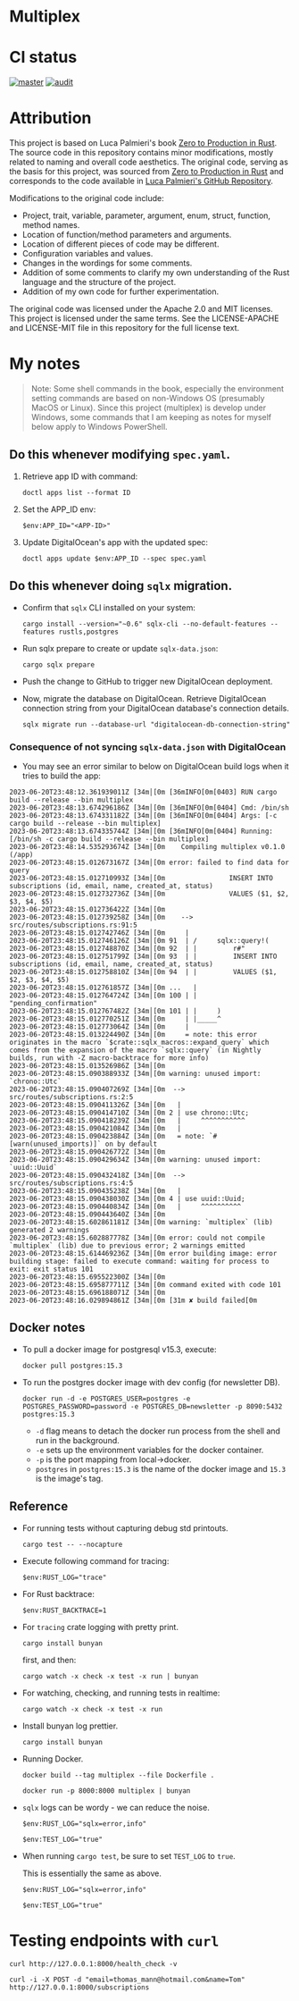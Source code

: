 # Multiplex

# CI status

[![master](https://github.com/jpnws/multiplex/actions/workflows/master.yml/badge.svg)](https://github.com/jpnws/multiplex/actions/workflows/master.yml)
[![audit](https://github.com/jpnws/multiplex/actions/workflows/audit.yml/badge.svg)](https://github.com/jpnws/multiplex/actions/workflows/audit.yml)

# Attribution

This project is based on Luca Palmieri's book [Zero to Production in
Rust](https://www.zero2prod.com/). The source code in this repository contains
minor modifications, mostly related to naming and overall code aesthetics. The
original code, serving as the basis for this project, was sourced from [Zero to
Production in Rust](https://www.zero2prod.com/) and corresponds to the code
available in [Luca Palmieri's GitHub
Repository](https://github.com/LukeMathWalker).

Modifications to the original code include:

- Project, trait, variable, parameter, argument, enum, struct, function, method
  names.
- Location of function/method parameters and arguments.
- Location of different pieces of code may be different.
- Configuration variables and values.
- Changes in the wordings for some comments.
- Addition of some comments to clarify my own understanding of the Rust language
  and the structure of the project.
- Addition of my own code for further experimentation.

The original code was licensed under the Apache 2.0 and MIT licenses. This
project is licensed under the same terms. See the LICENSE-APACHE and LICENSE-MIT
file in this repository for the full license text.

# My notes

> Note: Some shell commands in the book, especially the environment setting
> commands are based on non-Windows OS (presumably MacOS or Linux). Since this
> project (multiplex) is develop under Windows, some commands  that I am keeping
> as notes for myself below apply to Windows PowerShell.

## Do this whenever modifying `spec.yaml`.

1. Retrieve app ID with command:

    ```
    doctl apps list --format ID
    ```

2. Set the APP_ID env:

    ```
    $env:APP_ID="<APP-ID>"
    ```

3. Update DigitalOcean's app with the updated spec:

    ```
    doctl apps update $env:APP_ID --spec spec.yaml
    ```

## Do this whenever doing `sqlx` migration.

- Confirm that `sqlx` CLI installed on your system:

    ```
    cargo install --version="~0.6" sqlx-cli --no-default-features --features rustls,postgres
    ```

- Run sqlx prepare to create or update `sqlx-data.json`:

    ```
    cargo sqlx prepare
    ```

- Push the change to GitHub to trigger new DigitalOcean deployment.

- Now, migrate the database on DigitalOcean. Retrieve DigitalOcean connection
  string from your DigitalOcean database's connection details.

    ```
    sqlx migrate run --database-url "digitalocean-db-connection-string"
    ```

### Consequence of not syncing `sqlx-data.json` with DigitalOcean

- You may see an error similar to below on DigitalOcean build logs when it tries
  to build the app:

```
2023-06-20T23:48:12.361939011Z [34m│[0m [36mINFO[0m[0403] RUN cargo build --release --bin multiplex
2023-06-20T23:48:13.674296186Z [34m│[0m [36mINFO[0m[0404] Cmd: /bin/sh
2023-06-20T23:48:13.674331182Z [34m│[0m [36mINFO[0m[0404] Args: [-c cargo build --release --bin multiplex]
2023-06-20T23:48:13.674335744Z [34m│[0m [36mINFO[0m[0404] Running: [/bin/sh -c cargo build --release --bin multiplex]
2023-06-20T23:48:14.535293674Z [34m│[0m    Compiling multiplex v0.1.0 (/app)
2023-06-20T23:48:15.012673167Z [34m│[0m error: failed to find data for query
2023-06-20T23:48:15.012710993Z [34m│[0m                INSERT INTO subscriptions (id, email, name, created_at, status)
2023-06-20T23:48:15.012732736Z [34m│[0m                VALUES ($1, $2, $3, $4, $5)
2023-06-20T23:48:15.012736422Z [34m│[0m
2023-06-20T23:48:15.012739258Z [34m│[0m    --> src/routes/subscriptions.rs:91:5
2023-06-20T23:48:15.012742746Z [34m│[0m     |
2023-06-20T23:48:15.012746126Z [34m│[0m 91  | /     sqlx::query!(
2023-06-20T23:48:15.012748870Z [34m│[0m 92  | |         r#"
2023-06-20T23:48:15.012751799Z [34m│[0m 93  | |         INSERT INTO subscriptions (id, email, name, created_at, status)
2023-06-20T23:48:15.012758810Z [34m│[0m 94  | |         VALUES ($1, $2, $3, $4, $5)
2023-06-20T23:48:15.012761857Z [34m│[0m ...   |
2023-06-20T23:48:15.012764724Z [34m│[0m 100 | |         "pending_confirmation"
2023-06-20T23:48:15.012767482Z [34m│[0m 101 | |     )
2023-06-20T23:48:15.012770251Z [34m│[0m     | |_____^
2023-06-20T23:48:15.012773064Z [34m│[0m     |
2023-06-20T23:48:15.013224490Z [34m│[0m     = note: this error originates in the macro `$crate::sqlx_macros::expand_query` which comes from the expansion of the macro `sqlx::query` (in Nightly builds, run with -Z macro-backtrace for more info)
2023-06-20T23:48:15.013526986Z [34m│[0m
2023-06-20T23:48:15.090388933Z [34m│[0m warning: unused import: `chrono::Utc`
2023-06-20T23:48:15.090407269Z [34m│[0m  --> src/routes/subscriptions.rs:2:5
2023-06-20T23:48:15.090411326Z [34m│[0m   |
2023-06-20T23:48:15.090414710Z [34m│[0m 2 | use chrono::Utc;
2023-06-20T23:48:15.090418239Z [34m│[0m   |     ^^^^^^^^^^^
2023-06-20T23:48:15.090421084Z [34m│[0m   |
2023-06-20T23:48:15.090423884Z [34m│[0m   = note: `#[warn(unused_imports)]` on by default
2023-06-20T23:48:15.090426772Z [34m│[0m
2023-06-20T23:48:15.090429634Z [34m│[0m warning: unused import: `uuid::Uuid`
2023-06-20T23:48:15.090432418Z [34m│[0m  --> src/routes/subscriptions.rs:4:5
2023-06-20T23:48:15.090435238Z [34m│[0m   |
2023-06-20T23:48:15.090438030Z [34m│[0m 4 | use uuid::Uuid;
2023-06-20T23:48:15.090440834Z [34m│[0m   |     ^^^^^^^^^^
2023-06-20T23:48:15.090443640Z [34m│[0m
2023-06-20T23:48:15.602861181Z [34m│[0m warning: `multiplex` (lib) generated 2 warnings
2023-06-20T23:48:15.602887778Z [34m│[0m error: could not compile `multiplex` (lib) due to previous error; 2 warnings emitted
2023-06-20T23:48:15.614469236Z [34m│[0m error building image: error building stage: failed to execute command: waiting for process to exit: exit status 101
2023-06-20T23:48:15.695522300Z [34m│[0m
2023-06-20T23:48:15.695877711Z [34m│[0m command exited with code 101
2023-06-20T23:48:15.696188071Z [34m│[0m
2023-06-20T23:48:16.029894861Z [34m│[0m [31m ✘ build failed[0m
```

## Docker notes

- To pull a docker image for postgresql v15.3, execute:

    ```
    docker pull postgres:15.3
    ```

- To run the postgres docker image with dev config (for newsletter DB).

    ```
    docker run -d -e POSTGRES_USER=postgres -e POSTGRES_PASSWORD=password -e POSTGRES_DB=newsletter -p 8090:5432 postgres:15.3
    ```

    - `-d` flag means to detach the docker run process from the shell and run in
      the background.
    - `-e` sets up the environment variables for the docker container.
    - `-p` is the port mapping from local->docker.
    - `postgres` in `postgres:15.3` is the name of the docker image and `15.3`
      is the image's tag.

## Reference

- For running tests without capturing debug std printouts.

    ```
    cargo test -- --nocapture
    ```

- Execute following command for tracing:

    ```
    $env:RUST_LOG="trace"
    ```

- For Rust backtrace:

    ```
    $env:RUST_BACKTRACE=1
    ```

- For `tracing` crate logging with pretty print.

    ```
    cargo install bunyan
    ```
    first, and then:

    ```
    cargo watch -x check -x test -x run | bunyan
    ```

- For watching, checking, and running tests in realtime:

    ```
    cargo watch -x check -x test -x run
    ```

- Install bunyan log prettier.

    ```
    cargo install bunyan
    ```

- Running Docker.

    ```
    docker build --tag multiplex --file Dockerfile .
    ```

    ```
    docker run -p 8000:8000 multiplex | bunyan
    ```

- `sqlx` logs can be wordy - we can reduce the noise.

    ```
    $env:RUST_LOG="sqlx=error,info"
    ```

    ```
    $env:TEST_LOG="true"
    ```

- When running `cargo test`, be sure to set `TEST_LOG` to `true`.

    This is essentially the same as above.

    ```
    $env:RUST_LOG="sqlx=error,info"
    ```

    ```
    $env:TEST_LOG="true"
    ```

# Testing endpoints with `curl`

```
curl http://127.0.0.1:8000/health_check -v
```

```
curl -i -X POST -d "email=thomas_mann@hotmail.com&name=Tom" http://127.0.0.1:8000/subscriptions
```

